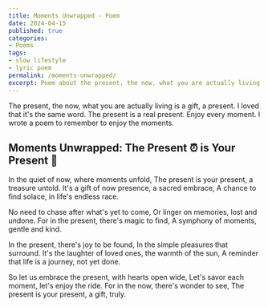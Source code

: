 ```yaml
---
title: Moments Unwrapped - Poem
date: 2024-04-15
published: true
categories:
- Poems
tags:
- slow lifestyle
- lyric poem
permalink: /moments-unwrapped/
excerpt: Poem about the present, the now, what you are actually living is a gift, a present.
---
```

The present, the now, what you are actually living is a gift, a present. I loved that it's the same word. The present is a real present. Enjoy every moment. I wrote a poem to remember to enjoy the moments.

## Moments Unwrapped: The Present ⏰ is Your Present 🎁

In the quiet of now, where moments unfold,
The present is your present, a treasure untold.
It's a gift of now presence, a sacred embrace,
A chance to find solace, in life's endless race.

No need to chase after what's yet to come,
Or linger on memories, lost and undone.
For in the present, there's magic to find,
A symphony of moments, gentle and kind.

In the present, there's joy to be found,
In the simple pleasures that surround.
It's the laughter of loved ones, the warmth of the sun,
A reminder that life is a journey, not yet done.

So let us embrace the present, with hearts open wide,
Let's savor each moment, let's enjoy the ride.
For in the now, there's wonder to see,
The present is your present, a gift, truly.